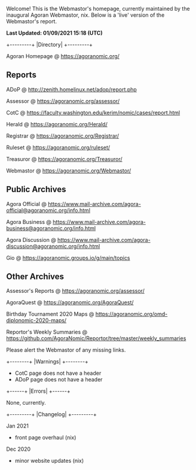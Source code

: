 Welcome! This is the Webmastor's homepage, currently maintained by the inaugural Agoran Webmastor, nix. Below is a 'live' version of the Webmastor's report.

**Last Updated: 01/09/2021 15:18 (UTC)**

+---------+
|Directory|
+---------+

Agoran Homepage @ https://agoranomic.org/

Reports
-------
ADoP @ http://zenith.homelinux.net/adop/report.php

Assessor @ https://agoranomic.org/assessor/

CotC @ https://faculty.washington.edu/kerim/nomic/cases/report.html

Herald @ https://agoranomic.org/Herald/

Registrar @ https://agoranomic.org/Registrar/

Ruleset @ https://agoranomic.org/ruleset/

Treasuror @ https://agoranomic.org/Treasuror/

Webmastor @ https://agoranomic.org/Webmastor/

Public Archives
---------------
Agora Official @ https://www.mail-archive.com/agora-official@agoranomic.org/info.html

Agora Business @ https://www.mail-archive.com/agora-business@agoranomic.org/info.html

Agora Discussion @ https://www.mail-archive.com/agora-discussion@agoranomic.org/info.html

Gio @ https://agoranomic.groups.io/g/main/topics

Other Archives
--------------
Assessor's Reports @ https://agoranomic.org/assessor/

AgoraQuest @ https://agoranomic.org/AgoraQuest/

Birthday Tournament 2020 Maps @ https://agoranomic.org/omd-diplonomic-2020-maps/

Reportor's Weekly Summaries @ https://github.com/AgoraNomic/Reportor/tree/master/weekly_summaries

Please alert the Webmastor of any missing links.

+--------+
|Warnings|
+--------+

- CotC page does not have a header
- ADoP page does not have a header

+------+
|Errors|
+------+

None, currently.

+---------+
|Changelog|
+---------+

Jan 2021

- front page overhaul (nix)

Dec 2020

- minor website updates (nix)

